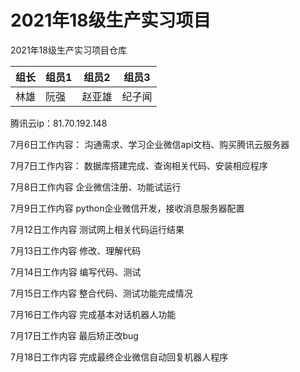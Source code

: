 # 2021年18级生产实习项目

2021年18级生产实习项目仓库

| 组长   | 组员1  | 组员2  | 组员3  | 
| -------|--------|------- | ------ |
| 林雄 | 阮强 | 赵亚雄 | 纪子闻  |

腾讯云ip：81.70.192.148


7月6日工作内容：
沟通需求、学习企业微信api文档、购买腾讯云服务器


7月7日工作内容：
数据库搭建完成、查询相关代码、安装相应程序


7月8日工作内容
企业微信注册、功能试运行


7月9日工作内容
python企业微信开发，接收消息服务器配置


7月12日工作内容
测试网上相关代码运行结果


7月13日工作内容
修改、理解代码


7月14日工作内容
编写代码、测试


7月15日工作内容
整合代码、测试功能完成情况


7月16日工作内容
完成基本对话机器人功能


7月17日工作内容
最后矫正改bug


7月18日工作内容
完成最终企业微信自动回复机器人程序
